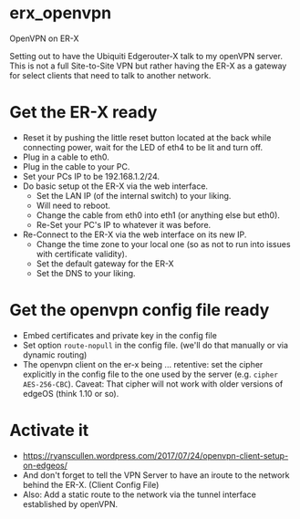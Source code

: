 # erx_openvpn
OpenVPN on ER-X

Setting out to have the Ubiquiti Edgerouter-X talk to my openVPN server.
This is not a full Site-to-Site VPN but rather having the ER-X as a gateway for select clients that need to talk to another network.

# Get the ER-X ready
- Reset it by pushing the little reset button located at the back while connecting power, wait for the LED of eth4 to be lit and turn off.
- Plug in a cable to eth0.
- Plug in the cable to your PC.
- Set your PCs IP to be 192.168.1.2/24.
- Do basic setup ot the ER-X via the web interface. 
  - Set the LAN IP (of the internal switch) to your liking.
  - Will need to reboot.
  - Change the cable from eth0 into eth1 (or anything else but eth0).
  - Re-Set your PC's IP to whatever it was before.
- Re-Connect to the ER-X via the web interface on its new IP.
  - Change the time zone to your local one (so as not to run into issues with certificate validity).
  - Set the default gateway for the ER-X
  - Set the DNS to your liking.  

# Get the openvpn config file ready
- Embed certificates and private key in the config file
- Set option `route-nopull` in the config file. (we'll do that manually or via dynamic routing)
- The openvpn client on the er-x being ... retentive: set the cipher explicitly in the config file to the one used by the server (e.g. `cipher AES-256-CBC`). Caveat: That cipher will not work with older versions of edgeOS (think 1.10 or so).

# Activate it
- https://ryanscullen.wordpress.com/2017/07/24/openvpn-client-setup-on-edgeos/
- And don't forget to tell the VPN Server to have an iroute to the network behind the ER-X. (Client Config File)
- Also: Add a static route to the network via the tunnel interface established by openVPN.


